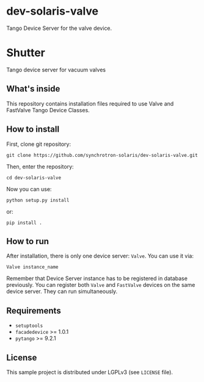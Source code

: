 # dev-solaris-valve
Tango Device Server for the valve device.

Shutter
=======
Tango device server for vacuum valves

What's inside
-------------
This repository contains installation files required to use Valve and FastValve
Tango Device Classes. 
 
How to install
--------------

First, clone git repository:
```console
git clone https://github.com/synchrotron-solaris/dev-solaris-valve.git
```
Then, enter the repository:
```console
cd dev-solaris-valve
```
Now you can use:
```console
python setup.py install
```
or:
```console
pip install .
```

How to run
----------
After installation, there is only one device server: `Valve`.
You can use it via:
```console
Valve instance_name
```

Remember that Device Server instance has to be registered in database previously. 
You can register both `Valve` and `FastValve` devices on the same device server.
They can run simultaneously.

Requirements
------------

- `setuptools`
- `facadedevice` >= 1.0.1
- `pytango` >= 9.2.1

License
-------
This sample project is distributed under LGPLv3 (see `LICENSE` file).
